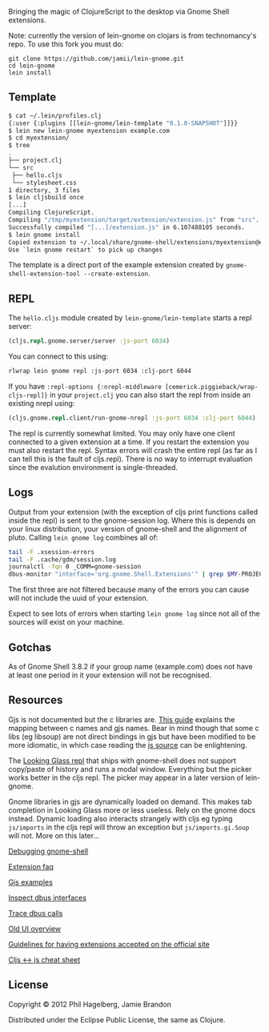 Bringing the magic of ClojureScript to the desktop via Gnome Shell extensions.

Note: currently the version of lein-gnome on clojars is from technomancy's repo. To use this fork you must do:

```
git clone https://github.com/jamii/lein-gnome.git
cd lein-gnome
lein install
```

## Template

``` bash
$ cat ~/.lein/profiles.clj
{:user {:plugins [[lein-gnome/lein-template "0.1.0-SNAPSHOT"]]}}
$ lein new lein-gnome myextension example.com
$ cd myextension/
$ tree
.
├── project.clj
└── src
 ├── hello.cljs
 └── stylesheet.css
1 directory, 3 files
$ lein cljsbuild once
[...]
Compiling ClojureScript.
Compiling "/tmp/myextension/target/extension/extension.js" from "src"...
Successfully compiled "[...]/extension.js" in 6.107488105 seconds.
$ lein gnome install
Copied extension to ~/.local/share/gnome-shell/extensions/myextension@example.com directory.
Use `lein gnome restart` to pick up changes
```

The template is a direct port of the example extension created by `gnome-shell-extension-tool --create-extension`.

## REPL

The `hello.cljs` module created by `lein-gnome/lein-template` starts a repl server:

``` clojure
(cljs.repl.gnome.server/server :js-port 6034)
```

You can connect to this using:

``` bash
rlwrap lein gnome repl :js-port 6034 :clj-port 6044
```

If you have `:repl-options {:nrepl-middleware [cemerick.piggieback/wrap-cljs-repl]}` in your `project.clj` you can also start the repl from inside an existing nrepl using:

``` clojure
(cljs.gnome.repl.client/run-gnome-nrepl :js-port 6034 :clj-port 6044)
```

The repl is currently somewhat limited. You may only have one client connected to a given extension at a time. If you restart the extension you must also restart the repl. Syntax errors will crash the entire repl (as far as I can tell this is the fault of cljs.repl). There is no way to interrupt evaluation since the evalution environment is single-threaded.

## Logs

Output from your extension (with the exception of cljs print functions called inside the repl) is sent to the gnome-session log. Where this is depends on your linux distribution, your version of gnome-shell and the alignment of pluto. Calling `lein gnome log` combines all of:

``` bash
tail -F .xsession-errors
tail -F .cache/gdm/session.log
journalctl -fqn 0 _COMM=gnome-session
dbus-monitor "interface='org.gnome.Shell.Extensions'" | grep $MY-PROJECT-UUID
```

The first three are not filtered because many of the errors you can cause will not include the uuid of your extension.

Expect to see lots of errors when starting `lein gnome log` since not all of the sources will exist on your machine.

## Gotchas

As of Gnome Shell 3.8.2 if your group name (example.com) does not have at least one period in it your extension will not be recognised.

## Resources

Gjs is not documented but the c libraries are. [This guide](http://mathematicalcoffee.blogspot.com/2012/09/developing-gnome-shell-extensions.html) explains the mapping between c names and gjs names. Bear in mind though that some c libs (eg libsoup) are not direct bindings in gjs but have been modified to be more idiomatic, in which case reading the [js source](https://git.gnome.org/browse/gnome-shell/tree/js) can be enlightening.

The [Looking Glass repl](https://live.gnome.org/GnomeShell/LookingGlass) that ships with gnome-shell does not support copy/paste of history and runs a modal window. Everything but the picker works better in the cljs repl. The picker may appear in a later version of lein-gnome.

Gnome libraries in gjs are dynamically loaded on demand. This makes tab completion in Looking Glass more or less useless. Rely on the gnome docs instead. Dynamic loading also interacts strangely with cljs eg typing `js/imports` in the cljs repl will throw an exception but `js/imports.gi.Soup` will not. More on this later...

[Debugging gnome-shell](https://live.gnome.org/GnomeShell/Debugging)

[Extension faq](https://live.gnome.org/GnomeShell/Extensions/FAQ)

[Gjs examples](https://git.gnome.org/browse/gjs/tree/examples/)

[Inspect dbus interfaces](https://live.gnome.org/DFeet/)

[Trace dbus calls](http://www.willthompson.co.uk/bustle/)

[Old UI overview](http://mathematicalcoffee.blogspot.de/2012/09/gnome-shell-javascript-source.html)

[Guidelines for having extensions accepted on the official site](http://blog.mecheye.net/2012/02/requirements-and-tips-for-getting-your-gnome-shell-extension-approved/)

[Cljs <-> js cheat sheet](http://himera.herokuapp.com/synonym.html)

## License

Copyright © 2012 Phil Hagelberg, Jamie Brandon

Distributed under the Eclipse Public License, the same as Clojure.
